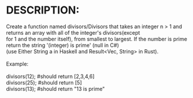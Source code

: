# DESCRIPTION:

Create a function named divisors/Divisors that takes an integer n > 1 and returns an array with all of the integer's divisors(except
<br>
for 1 and the number itself), from smallest to largest. If the number is prime return the string '(integer) is prime' (null in C#)
<br>
(use Either String a in Haskell and Result<Vec<u32>, String> in Rust).
<br><br>
Example:
<br><br>
divisors(12); #should return [2,3,4,6]
<br>
divisors(25); #should return [5]
<br>
divisors(13); #should return "13 is prime"
